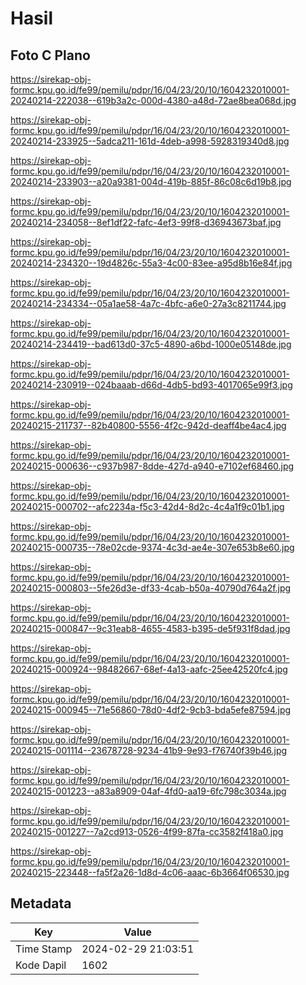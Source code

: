 # Hasil

## Foto C Plano

https://sirekap-obj-formc.kpu.go.id/fe99/pemilu/pdpr/16/04/23/20/10/1604232010001-20240214-222038--619b3a2c-000d-4380-a48d-72ae8bea068d.jpg

https://sirekap-obj-formc.kpu.go.id/fe99/pemilu/pdpr/16/04/23/20/10/1604232010001-20240214-233925--5adca211-161d-4deb-a998-5928319340d8.jpg

https://sirekap-obj-formc.kpu.go.id/fe99/pemilu/pdpr/16/04/23/20/10/1604232010001-20240214-233903--a20a9381-004d-419b-885f-86c08c6d19b8.jpg

https://sirekap-obj-formc.kpu.go.id/fe99/pemilu/pdpr/16/04/23/20/10/1604232010001-20240214-234058--8ef1df22-fafc-4ef3-99f8-d36943673baf.jpg

https://sirekap-obj-formc.kpu.go.id/fe99/pemilu/pdpr/16/04/23/20/10/1604232010001-20240214-234320--19d4826c-55a3-4c00-83ee-a95d8b16e84f.jpg

https://sirekap-obj-formc.kpu.go.id/fe99/pemilu/pdpr/16/04/23/20/10/1604232010001-20240214-234334--05a1ae58-4a7c-4bfc-a6e0-27a3c8211744.jpg

https://sirekap-obj-formc.kpu.go.id/fe99/pemilu/pdpr/16/04/23/20/10/1604232010001-20240214-234419--bad613d0-37c5-4890-a6bd-1000e05148de.jpg

https://sirekap-obj-formc.kpu.go.id/fe99/pemilu/pdpr/16/04/23/20/10/1604232010001-20240214-230919--024baaab-d66d-4db5-bd93-4017065e99f3.jpg

https://sirekap-obj-formc.kpu.go.id/fe99/pemilu/pdpr/16/04/23/20/10/1604232010001-20240215-211737--82b40800-5556-4f2c-942d-deaff4be4ac4.jpg

https://sirekap-obj-formc.kpu.go.id/fe99/pemilu/pdpr/16/04/23/20/10/1604232010001-20240215-000636--c937b987-8dde-427d-a940-e7102ef68460.jpg

https://sirekap-obj-formc.kpu.go.id/fe99/pemilu/pdpr/16/04/23/20/10/1604232010001-20240215-000702--afc2234a-f5c3-42d4-8d2c-4c4a1f9c01b1.jpg

https://sirekap-obj-formc.kpu.go.id/fe99/pemilu/pdpr/16/04/23/20/10/1604232010001-20240215-000735--78e02cde-9374-4c3d-ae4e-307e653b8e60.jpg

https://sirekap-obj-formc.kpu.go.id/fe99/pemilu/pdpr/16/04/23/20/10/1604232010001-20240215-000803--5fe26d3e-df33-4cab-b50a-40790d764a2f.jpg

https://sirekap-obj-formc.kpu.go.id/fe99/pemilu/pdpr/16/04/23/20/10/1604232010001-20240215-000847--9c31eab8-4655-4583-b395-de5f931f8dad.jpg

https://sirekap-obj-formc.kpu.go.id/fe99/pemilu/pdpr/16/04/23/20/10/1604232010001-20240215-000924--98482667-68ef-4a13-aafc-25ee42520fc4.jpg

https://sirekap-obj-formc.kpu.go.id/fe99/pemilu/pdpr/16/04/23/20/10/1604232010001-20240215-000945--71e56860-78d0-4df2-9cb3-bda5efe87594.jpg

https://sirekap-obj-formc.kpu.go.id/fe99/pemilu/pdpr/16/04/23/20/10/1604232010001-20240215-001114--23678728-9234-41b9-9e93-f76740f39b46.jpg

https://sirekap-obj-formc.kpu.go.id/fe99/pemilu/pdpr/16/04/23/20/10/1604232010001-20240215-001223--a83a8909-04af-4fd0-aa19-6fc798c3034a.jpg

https://sirekap-obj-formc.kpu.go.id/fe99/pemilu/pdpr/16/04/23/20/10/1604232010001-20240215-001227--7a2cd913-0526-4f99-87fa-cc3582f418a0.jpg

https://sirekap-obj-formc.kpu.go.id/fe99/pemilu/pdpr/16/04/23/20/10/1604232010001-20240215-223448--fa5f2a26-1d8d-4c06-aaac-6b3664f06530.jpg


## Metadata

| Key        | Value               |
| ---------- | ------------------- |
| Time Stamp | 2024-02-29 21:03:51 |
| Kode Dapil | 1602                |



